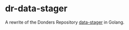 # dr-data-stager

A rewrite of the Donders Repository [data-stager](https://github.com/Donders-Institute/data-stager) in Golang.
